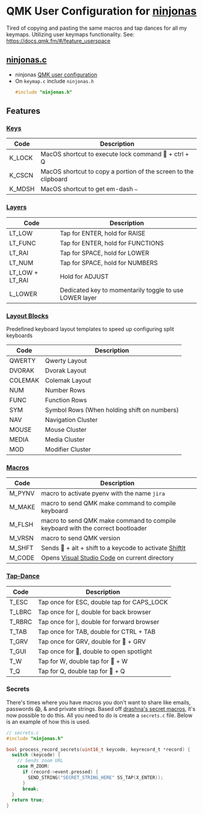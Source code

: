 # QMK User Configuration for [ninjonas](https://github.com/ninjonas/qmk-yonas)
Tired of copying and pasting the same macros and tap dances for all my keymaps. Utilizing user keymaps functionality.
See: https://docs.qmk.fm/#/feature_userspace

## [ninjonas.c](ninjonas.c)
- ninjonas [QMK user configuration](https://github.com/qmk/qmk_firmware/blob/master/docs/feature_userspace.md)
- On `keymap.c` include `ninjonas.h`
  ```c
  #include "ninjonas.h"
  ```

## Features
### [Keys](ninjonas.h#L44)
|Code | Description |
|---|---|
|K_LOCK | MacOS shortcut to execute lock command  + ctrl + Q |
|K_CSCN | MacOS shortcut to copy a portion of the screen to the clipboard |
|K_MDSH | MacOS shortcut to get em-dash `–` |

### [Layers](ninjonas.h#L49)
|Code | Description |
|---|---|
|LT_LOW | Tap for ENTER, hold for RAISE |
|LT_FUNC | Tap for ENTER, hold for FUNCTIONS |
|LT_RAI | Tap for SPACE, hold for LOWER |
|LT_NUM | Tap for SPACE, hold for NUMBERS |
|LT_LOW + LT_RAI | Hold for ADJUST  |
|L_LOWER | Dedicated key to momentarily toggle to use LOWER layer |

### [Layout Blocks](ninjonas.h#L58)
Predefined keyboard layout templates to speed up configuring split keyboards

|Code | Description |
|---|---|
|QWERTY | Qwerty Layout |
|DVORAK | Dvorak Layout |
|COLEMAK | Colemak Layout |
|NUM | Number Rows |
|FUNC | Function Rows |
|SYM | Symbol Rows \(When holding shift on numbers\) |
|NAV | Navigation Cluster |
|MOUSE | Mouse Cluster |
|MEDIA | Media Cluster |
|MOD | Modifier Cluster |

### [Macros](process_records.c)
|Code | Description |
|---|---|
|M_PYNV | macro to activate pyenv with the name `jira` |
|M_MAKE | macro to send QMK make command to compile keyboard |
|M_FLSH | macro to send QMK make command to compile keyboard with the correct bootloader |
|M_VRSN | macro to send QMK version |
|M_SHFT | Sends  + alt + shift to a keycode to activate [ShiftIt](https://github.com/fikovnik/ShiftIt) |
|M_CODE | Opens [Visual Studio Code](https://code.visualstudio.com/) on current directory |

### [Tap-Dance](tap_dances.h)
|Code | Description |
|---|---|
|T_ESC | Tap once for ESC, double tap for CAPS_LOCK |
|T_LBRC | Tap once for [, double for back browser |
|T_RBRC | Tap once for ], double for forward browser |
|T_TAB | Tap once for TAB, double for CTRL + TAB |
|T_GRV | Tap once for GRV, double for  + GRV |
|T_GUI | Tap once for , double to open spotlight |
|T_W | Tap for W, double tap for  + W |
|T_Q | Tap for Q, double tap for  + Q |

### Secrets
There's times where you have macros you don't want to share like emails, passwords 😱, & and private strings. Based off [drashna's secret macros](https://github.com/qmk/qmk_firmware/blob/master/users/drashna/readme_secrets.md), it's now possible to do this. All you need to do is create a `secrets.c` file. Below is an example of how this is used.

```c
// secrets.c
#include "ninjonas.h"

bool process_record_secrets(uint16_t keycode, keyrecord_t *record) {
  switch (keycode) {
    // Sends zoom URL
    case M_ZOOM:
      if (record->event.pressed) {
        SEND_STRING("SECRET_STRING_HERE" SS_TAP(X_ENTER));
      }
      break;
  }
  return true;
}
```